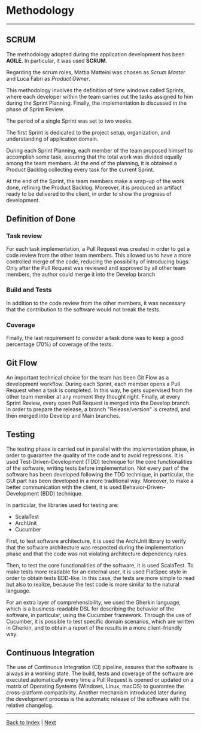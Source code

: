 # Methodology

---

## SCRUM

The methodology adopted during the application development has been **AGILE**.
In particular, it was used **SCRUM**.

Regarding the scrum roles, Mattia Matteini was chosen as _Scrum Master_ and Luca Fabri as _Product Owner_.

This methodology involves the definition of time windows called Sprints, where each developer within the team
carries out the tasks assigned to him during the Sprint Planning.
Finally, the implementation is discussed in the phase of Sprint Review.

The period of a single Sprint was set to two weeks.

The first Sprint is dedicated to the project setup, organization, and understanding of application domain.

During each Sprint Planning, each member of the team proposed himself to accomplish some task,
assuring that the total work was divided equally among the team members.
At the end of the planning, it is obtained a Product Backlog collecting every task for the current Sprint.

At the end of the Sprint, the team members make a wrap-up of the work done, refining the Product Backlog.
Moreover, it is produced an artifact ready to be delivered to the client, in order to show the progress of development.

## Definition of Done

### Task review

For each task implementation, a Pull Request was created in order to get a code review from the other team members.
This allowed us to have a more controlled merge of the code, reducing the possibility of introducing bugs.
Only after the Pull Request was reviewed and approved by all other team members, the author could merge it into the
Develop branch

### Build and Tests

In addition to the code review from the other members, it was necessary that the contribution to the software would not
break the tests.

### Coverage

Finally, the last requirement to consider a task done was to keep a good percentage (70%) of coverage of the tests.

## Git Flow

An important technical choice for the team has been Git Flow as a development workflow.
During each Sprint, each member opens a Pull Request when a task is completed.
In this way, he gets supervised from the other team member at any moment they thought right.
Finally, at every Sprint Review, every open Pull Request is merged into the Develop branch.
In order to prepare the release, a branch "Release/version" is created, and then merged into Develop and Main branches.

## Testing

The testing phase is carried out in parallel with the implementation phase, in order to guarantee the quality of
the code and to avoid regressions.
It is used Test-Driven-Development (TDD) technique for the core functionalities of the software,
writing tests before implementation.
Not every part of the software has been developed following the TDD technique, in particular, the GUI part has been
developed in a more traditional way.
Moreover, to make a better communication with the client, it is used Behavior-Driven-Development (BDD) technique.

In particular, the libraries used for testing are:

- ScalaTest
- ArchUnit
- Cucumber

First, to test software architecture, it is used the ArchUnit library to verify that the software architecture
was respected during the implementation phase and that the code was not violating architecture dependency rules.

Then, to test the core functionalities of the software, it is used ScalaTest.
To make tests more readable for an external user, it is used FlatSpec style in order to obtain tests BDD-like.
In this case, the tests are more simple to read but also to realize, because the test code is more similar to the
natural language.

For an extra layer of comprehensibility, we used the Gherkin language, which is a business-readable DSL for describing
the behavior of the software, in particular, using the Cucumber framework.
Through the use of Cucumber, it is possible to test specific domain scenarios, which are written in Gherkin,
and to obtain a report of the results in a more client-friendly way.

## Continuous Integration

The use of Continuous Integration (CI) pipeline, assures that the software is always in a working state.
The build, tests and coverage of the software are executed automatically every time a Pull Request is opened or updated
on a matrix of Operating Systems (Windows, Linux, macOS) to guarantee the cross-platform compatibility.
Another mechanism introduced later during the development process is the automatic release of the software with the
relative changelog.


---
[Back to Index](README.md) | [Next](2-requirements.md)
